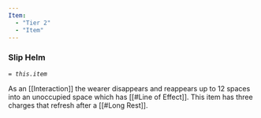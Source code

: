 ```yaml
---
Item:
  - "Tier 2"
  - "Item"
---
```

### Slip Helm
_`= this.item`_ 

As an [[Interaction]] the wearer disappears and reappears up to 12 spaces into an unoccupied space which has [[#Line of Effect]]. This item has three charges that refresh after a [[#Long Rest]].
